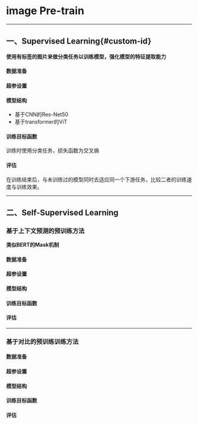 # image Pre-train
---
## 一、Supervised Learning{#custom-id}

**使用有标签的图片来做分类任务以训练模型，强化模型的特征提取能力**


#### 数据准备

#### 超参设置

#### 模型结构
* 基于CNN的Res-Net50
* 基于transformer的ViT

#### 训练目标函数
训练时使用分类任务，损失函数为交叉熵

#### 评估
在训练结束后，与未训练过的模型同时去适应同一个下游任务，比较二者的训练速度与训练效果。


---


## 二、Self-Supervised Learning
### 基于上下文预测的预训练方法
**类似BERT的Mask机制**

#### 数据准备

#### 超参设置

#### 模型结构

#### 训练目标函数

#### 评估

---
### 基于对比的预训练训练方法


#### 数据准备

#### 超参设置

#### 模型结构

#### 训练目标函数

#### 评估



